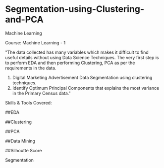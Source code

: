 # Segmentation-using-Clustering-and-PCA
Machine Learning


Course: Machine Learning - 1

"The data collected has many variables which makes it difficult to find useful details without using Data Science Techniques. The very first step is to perform EDA and then performing Clustering, PCA as per the requirements in the data. 
1. Digital Marketing Advertisement Data Segmentation using clustering techniques.
2. Identify Optimum Principal Components that explains the most variance in the Primary Census data."

Skills & Tools Covered:

##EDA

##Clustering

##PCA

##Data Mining

##Silhoutte Score

Segmentation
